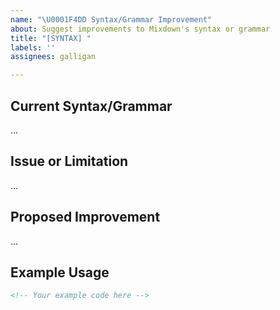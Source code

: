 ```yaml
---
name: "\U0001F4DD Syntax/Grammar Improvement"
about: Suggest improvements to Mixdown's syntax or grammar
title: "[SYNTAX] "
labels: ''
assignees: galligan

---
```


## Current Syntax/Grammar
<!-- Describe the current syntax/grammar element -->

…

## Issue or Limitation
<!-- What issues or limitations have you encountered with the current approach? -->

…

## Proposed Improvement
<!-- How would you improve the syntax/grammar? -->

…

## Example Usage
<!-- Show examples of how your proposed improvement would be used -->

```xml
<!-- Your example code here -->
```
